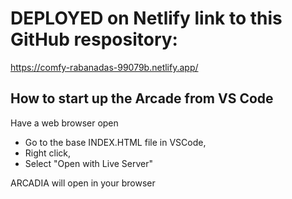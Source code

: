 # DEPLOYED on Netlify link to this GitHub respository:

https://comfy-rabanadas-99079b.netlify.app/

## How to start up the Arcade from VS Code

Have a web browser open

- Go to the base INDEX.HTML file in VSCode,
- Right click,
- Select "Open with Live Server"

ARCADIA will open in your browser

